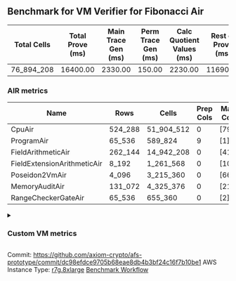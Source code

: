 ## Benchmark for VM Verifier for Fibonacci Air
| Total Cells | Total Prove (ms) | Main Trace Gen (ms) | Perm Trace Gen (ms) | Calc Quotient Values (ms) | Rest of Prove (ms) |
|-----------------------------|-----------------------|--------------------------|--------------------------|-----------------|----------------|
| 76_894_208 | 16400.00 | 2330.00 | 150.00 | 2230.00 | 11690.00 |

### AIR metrics
| Name | Rows | Cells | Prep Cols | Main Cols | Perm Cols |
|------|------|-------|-----------|-----------|-----------|
| CpuAir               | 524_288    | 51_904_512  | 0     | [79] | [20] |
| ProgramAir           | 65_536     | 589_824     | 9     | [1] | [8] |
| FieldArithmeticAir   | 262_144    | 14_942_208  | 0     | [41] | [16] |
| FieldExtensionArithmeticAir | 8_192      | 1_261_568   | 0     | [106] | [48] |
| Poseidon2VmAir       | 4_096      | 3_215_360   | 0     | [661] | [124] |
| MemoryAuditAir       | 131_072    | 4_325_376   | 0     | [21] | [12] |
| RangeCheckerGateAir  | 65_536     | 655_360     | 0     | [2] | [8] |
<details>
<summary>

### Custom VM metrics

</summary>

| Name | Value |
|------|------:|
| Cpu                  | `        495_895` |
| FieldArithmetic      | `        164_539` |
| FieldExtension       | `          7_914` |
| Memory               | `        107_120` |
| Poseidon2            | `          3_309` |
| Program              | `         54_724` |
| RangeChecker         | `         65_536` |

#### Opcode metrics
| Name | Frequency | Trace Cells Contributed |
|------|------:|-----:|
| FADD                 | `        134_354` | `     16_195_518` |
| BNE                  | `         75_347` | `      5_952_413` |
| STOREW               | `         74_001` | `      6_790_092` |
| LOADW                | `         49_216` | `      3_970_069` |
| LOADW2               | `         38_007` | `      3_006_249` |
| SHINTW               | `         33_232` | `      3_323_200` |
| STOREW2              | `         21_346` | `      1_995_496` |
| FMUL                 | `         20_715` | `      2_552_622` |
| JAL                  | `         12_839` | `      1_014_302` |
| FSUB                 | `          9_467` | `      1_204_899` |
| HINT_INPUT           | `          4_769` | `        376_751` |
| CT_END               | `          3_921` | `        309_759` |
| CT_START             | `          3_921` | `        309_759` |
| BBE4MUL              | `          3_759` | `        698_187` |
| BEQ                  | `          3_429` | `        270_891` |
| COMP_POS2            | `          2_678` | `      1_981_720` |
| FE4ADD               | `          1_678` | `        311_438` |
| BBE4DIV              | `          1_239` | `        229_299` |
| FE4SUB               | `          1_238` | `        229_198` |
| PERM_POS2            | `            631` | `        466_940` |
| HINT_BITS            | `            104` | `          8_216` |
| FDIV                 | `              3` | `            360` |
| TERMINATE            | `              1` | `             79` |

### DSL counts
How many opcodes each DSL instruction generates:
| Name | Count |
|------|------:|
| For                  | `        117_162` |
| StoreHintWord        | `         58_471` |
| AddVI                | `         39_783` |
| Alloc                | `         39_094` |
| StoreE               | `         37_932` |
| LoadV                | `         30_112` |
| LoadE                | `         19_400` |
| LoadF                | `         17_279` |
| IfEqI                | `         14_495` |
| StoreV               | `         13_846` |
| ImmV                 | `         13_022` |
| StoreF               | `         10_959` |
| ImmF                 | `          7_240` |
| SubEF                | `          6_612` |
| AddEI                | `          6_244` |
| AssertEqF            | `          5_048` |
| HintInputVec         | `          4_769` |
| CycleTrackerEnd      | `          3_921` |
| CycleTrackerStart    | `          3_921` |
| SubVI                | `          3_900` |
| MulE                 | `          3_726` |
| AssertEqV            | `          3_640` |
| SubV                 | `          3_502` |
| AddFI                | `          3_309` |
| MulVI                | `          3_300` |
| MulV                 | `          3_224` |
| IfNe                 | `          2_817` |
| MulF                 | `          2_682` |
| Poseidon2CompressBabyBear | `          2_678` |
| AddV                 | `          2_274` |
| ImmE                 | `          2_068` |
| AddE                 | `          1_678` |
| MulEF                | `          1_656` |
| DivE                 | `          1_238` |
| SubE                 | `          1_238` |
| IfEq                 | `            743` |
| Poseidon2PermuteBabyBear | `            631` |
| IfNeI                | `            619` |
| AddEFFI              | `            524` |
| AssertEqE            | `            416` |
| SubVIN               | `            412` |
| MulEI                | `            165` |
| HintBitsF            | `            104` |
| AssertEqVI           | `             16` |
| SubEI                | `              8` |
| DivEIN               | `              5` |
| AssertEqEI           | `              4` |
| DivFIN               | `              3` |
| Halt                 | `              1` |
| MulFI                | `              1` |
</details>

Commit: https://github.com/axiom-crypto/afs-prototype/commit/dc98efdce9705b68eae8db4b3bf24c16f7b10be1
AWS Instance Type: [r7g.8xlarge](https://instances.vantage.sh/aws/ec2/r7g.8xlarge)
[Benchmark Workflow](https://github.com/axiom-crypto/afs-prototype/actions/runs/10663162884)
